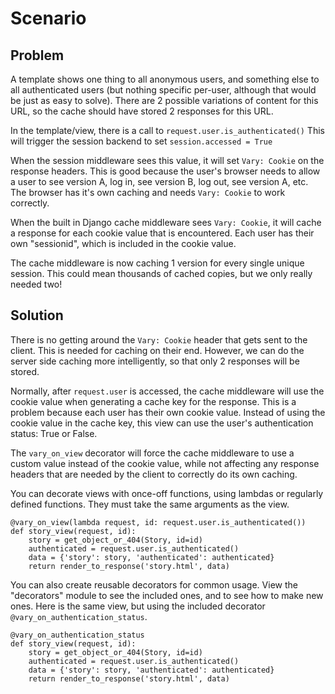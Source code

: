 Scenario
========

Problem
-------

A template shows one thing to all anonymous users, and something else to all
authenticated users (but nothing specific per-user, although that would be just
as easy to solve). There are 2 possible variations of content for this URL,
so the cache should have stored 2 responses for this URL.

In the template/view, there is a call to `request.user.is_authenticated()`
This will trigger the session backend to set `session.accessed = True`

When the session middleware sees this value, it will set `Vary: Cookie` on the
response headers. This is good because the user's browser needs to allow
a user to see version A, log in, see version B, log out, see version A, etc.
The browser has it's own caching and needs `Vary: Cookie` to work correctly.

When the built in Django cache middleware sees `Vary: Cookie`, it will cache a
response for each cookie value that is encountered. Each user has their own
"sessionid", which is included in the cookie value.

The cache middleware is now caching 1 version for every single unique session.
This could mean thousands of cached copies, but we only really needed two!


Solution
--------

There is no getting around the `Vary: Cookie` header that gets sent to the
client. This is needed for caching on their end. However, we can do the server
side caching more intelligently, so that only 2 responses will be stored.

Normally, after `request.user` is accessed, the cache middleware will use the
cookie value when generating a cache key for the response. This is a problem
because each user has their own cookie value. Instead of using the cookie
value in the cache key, this view can use the user's authentication status:
True or False.

The `vary_on_view` decorator will force the cache middleware to use a custom
value instead of the cookie value, while not affecting any response headers
that are needed by the client to correctly do its own caching.

You can decorate views with once-off functions, using lambdas or regularly
defined functions. They must take the same arguments as the view.

    @vary_on_view(lambda request, id: request.user.is_authenticated())
    def story_view(request, id):
        story = get_object_or_404(Story, id=id)
        authenticated = request.user.is_authenticated()
        data = {'story': story, 'authenticated': authenticated}
        return render_to_response('story.html', data)

You can also create reusable decorators for common usage. View the "decorators"
module to see the included ones, and to see how to make new ones. Here is the
same view, but using the included decorator `@vary_on_authentication_status`.

    @vary_on_authentication_status
    def story_view(request, id):
        story = get_object_or_404(Story, id=id)
        authenticated = request.user.is_authenticated()
        data = {'story': story, 'authenticated': authenticated}
        return render_to_response('story.html', data)

